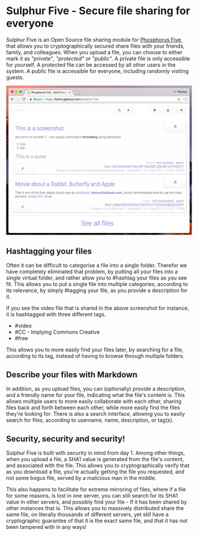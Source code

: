 
# Sulphur Five - Secure file sharing for everyone

Sulphur Five is an Open Source file sharing module for [Phosphorus Five](https://github.com/polterguy/phosphorusfive), that allows you
to cryptographically secured share files with your friends, family, and colleagues. When you upload a file, you can choose to either mark it
as _"private"_, _"protected"_ or _"public"_. A private file is only accessible for yourself. A protected file can be accessed by all other
users in the system. A public file is accessible for everyone, including randomly visiting guests.

![alt screenshot of Sephia Five](media/screenshots/screenshot-1.png)

## Hashtagging your files

Often it can be difficult to categorise a file into a single folder. Therefor we have completely eliminated that problem, by putting all
your files into a single virtual folder, and rather allow you to #hashtag your files as you see fit. This allows you to put a single file into
multiple categories, according to its relevance, by simply #tagging your file, as you provide a description for it.

If you see the video file that is shared in the above screenshot for instance, it is hashtagged with three different tags.

* #video
* #CC - Implying Commons Creative
* #free

This allows you to more easily find your files later, by searching for a file, according to its tag, instead of having to browse through multiple folders.

## Describe your files with Markdown

In addition, as you upload files, you can (optionally) provide a description, and a friendly name for your file, indicating what the file's content is.
This allows multiple users to more easily collaborate with each other, sharing files back and forth between each other, while more easily find the files
they're looking for. There is also a search interface, allowing you to easily search for files, according to username, name, description, or tag(s).

## Security, security and security!

Sulphur Five is built with security in mind from day 1. Among other things, when you upload a file, a SHA1 value is generated from
the file's content, and associated with the file. This allows you to cryptographically verify that as you download a file, you're actually getting the
file you requested, and not some bogus file, served by a malicious man in the middle.

This also happens to facilitate for extreme mirroring of files, where if a file for some reasons, is lost in one server, you can still search for its
SHA1 value in other servers, and possibly find your file - If it has been shared by other instances that is. This allows you to massively distributed
share the same file, on literally thousands of different servers, yet still have a cryptographic guarantee of that it is the exact same file, and that 
it has not been tampered with in any ways!
 